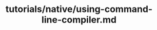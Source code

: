 ---
title: tutorials/native/using-command-line-compiler.md
showAuthorInfo: false
redirect_path: https://kotlinlang.org/docs/using-command-line-compiler.html
---